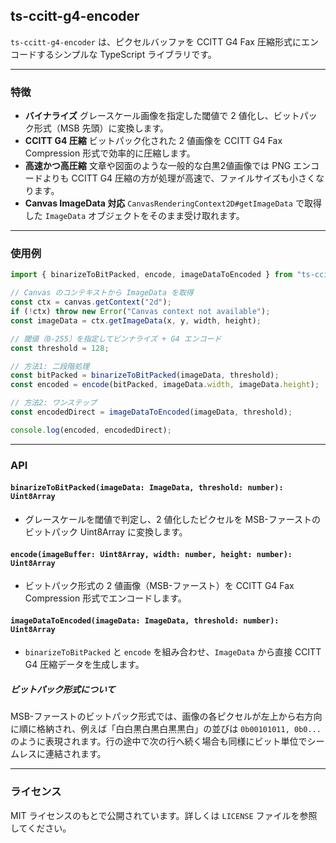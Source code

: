 ## ts-ccitt-g4-encoder

`ts-ccitt-g4-encoder` は、ピクセルバッファを CCITT G4 Fax 圧縮形式にエンコードするシンプルな TypeScript ライブラリです。

---

### 特徴

* **バイナライズ**
  グレースケール画像を指定した閾値で 2 値化し、ビットパック形式（MSB 先頭）に変換します。
* **CCITT G4 圧縮**
  ビットパック化された 2 値画像を CCITT G4 Fax Compression 形式で効率的に圧縮します。
* **高速かつ高圧縮**
  文章や図面のような一般的な白黒2値画像では PNG エンコードよりも CCITT G4 圧縮の方が処理が高速で、ファイルサイズも小さくなります。
* **Canvas ImageData 対応**
  `CanvasRenderingContext2D#getImageData` で取得した `ImageData` オブジェクトをそのまま受け取れます。

---
<!--
### インストール

```bash
npm install ts-ccitt-g4-encoder
```

---
-->

### 使用例

```typescript
import { binarizeToBitPacked, encode, imageDataToEncoded } from "ts-ccitt-g4-encoder";

// Canvas のコンテキストから ImageData を取得
const ctx = canvas.getContext("2d");
if (!ctx) throw new Error("Canvas context not available");
const imageData = ctx.getImageData(x, y, width, height);

// 閾値（0-255）を指定してビンナライズ + G4 エンコード
const threshold = 128;

// 方法1: 二段階処理
const bitPacked = binarizeToBitPacked(imageData, threshold);
const encoded = encode(bitPacked, imageData.width, imageData.height);

// 方法2: ワンステップ
const encodedDirect = imageDataToEncoded(imageData, threshold);

console.log(encoded, encodedDirect);
```

---

### API

#### `binarizeToBitPacked(imageData: ImageData, threshold: number): Uint8Array`

* グレースケールを閾値で判定し、2 値化したピクセルを MSB-ファーストのビットパック Uint8Array に変換します。

#### `encode(imageBuffer: Uint8Array, width: number, height: number): Uint8Array`

* ビットパック形式の 2 値画像（MSB-ファースト）を CCITT G4 Fax Compression 形式でエンコードします。

#### `imageDataToEncoded(imageData: ImageData, threshold: number): Uint8Array`

* `binarizeToBitPacked` と `encode` を組み合わせ、`ImageData` から直接 CCITT G4 圧縮データを生成します。

##### ビットパック形式について

MSB-ファーストのビットパック形式では、画像の各ピクセルが左上から右方向に順に格納され、例えば「白白黒白黒白黒黒白」の並びは `0b00101011, 0b0...` のように表現されます。行の途中で次の行へ続く場合も同様にビット単位でシームレスに連結されます。

---

### ライセンス

MIT ライセンスのもとで公開されています。詳しくは `LICENSE` ファイルを参照してください。
